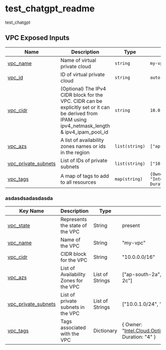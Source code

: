 # test_chatgpt_readme
test_chatgpt


## VPC Exposed Inputs 

| Name                                                                                            | Description                                                                                                                                       | Type          | Default                                                              | Required |
|-------------------------------------------------------------------------------------------------|---------------------------------------------------------------------------------------------------------------------------------------------------|---------------|----------------------------------------------------------------------|:--------:|
| <a name="input_vpc_name"></a> [vpc\_name](#input\_vpc\_name)                                    | Name of virtual private cloud                                                                                                                     | `string`      | `my-vpc`                                                             | no |
| <a name="input_vpc_id"></a> [vpc\_id](#input\_vpc\_id)                                           | ID of virtual private cloud                                                                                                                       | `string`      | `auto`                                                               | no |
| <a name="input_vpc_cidr"></a> [vpc\_cidr](#input\_vpc\_cidr)                                    | (Optional) The IPv4 CIDR block for the VPC. CIDR can be explicitly set or it can be derived from IPAM using ipv4_netmask_length & ipv4_ipam_pool_id | `string`      | `10.0.0.0/16`                                                        | no |
| <a name="input_vpc_azs"></a> [vpc\_azs](#input\_vpc\_azs)                                       | A list of availability zones names or ids in the region                                                                                           | `list(string)`      | `["ap-south-2a", "ap-south-2b", "ap-south-2c"]`                      | no |
| <a name="input_vpc_private_subnets"></a> [vpc\_private\_subnets](#input\_vpc\_private\_subnets) | List of IDs of private subnets                                                                                                                    | `list(string)` | `["10.0.1.0/24", "10.0.2.0/24", "10.0.3.0/24"]`                      | no |
| <a name="input_vpc_tags"></a> [vpc\_tags](#input\_vpc\_tags)                                    | A map of tags to add to all resources                                                                                                             | `map(string)` | `{Owner: "Intel.Cloud.Optimization.Modules@intel.com", Duration: "4"}` | no |



### asdasdsadasdasda

| Key Name | Description | Type | Value |
| --- | --- | --- | --- |
| <a name="input_vpc_state"></a> [vpc_state](#input_vpc_state) | Represents the state of the VPC | String | present |
| <a name="input_vpc_name"></a> [vpc_name](#input_vpc_name) | Name of the VPC | String | "my-vpc" |
| <a name="input_vpc_cidr"></a> [vpc_cidr](#input_vpc_cidr) | CIDR block for the VPC | String | "10.0.0.0/16" |
| <a name="input_vpc_azs"></a> [vpc_azs](#input_vpc_azs) | List of Availability Zones for the VPC | List of Strings | ["ap-south-2a", "ap-south-2b", "ap-south-2c"] |
| <a name="input_vpc_private_subnets"></a> [vpc_private_subnets](#input_vpc_private_subnets) | List of private subnets in the VPC | List of Strings | ["10.0.1.0/24", "10.0.2.0/24", "10.0.3.0/24"] |
| <a name="input_vpc_tags"></a> [vpc_tags](#input_vpc_tags) | Tags associated with the VPC | Dictionary | { Owner: "Intel.Cloud.Optimization.Modules@intel.com", Duration: "4" } |
